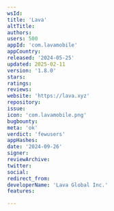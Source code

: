 ```yaml
---
wsId: 
title: 'Lava'
altTitle: 
authors: 
users: 500
appId: 'com.lavamobile'
appCountry: 
released: '2024-05-25'
updated: 2025-02-11
version: '1.8.0'
stars: 
ratings: 
reviews: 
website: 'https://lava.xyz'
repository: 
issue: 
icon: 'com.lavamobile.png'
bugbounty: 
meta: 'ok'
verdict: 'fewusers'
appHashes: 
date: '2024-09-26'
signer: 
reviewArchive: 
twitter: 
social: 
redirect_from: 
developerName: 'Lava Global Inc.'
features: 

---
```


